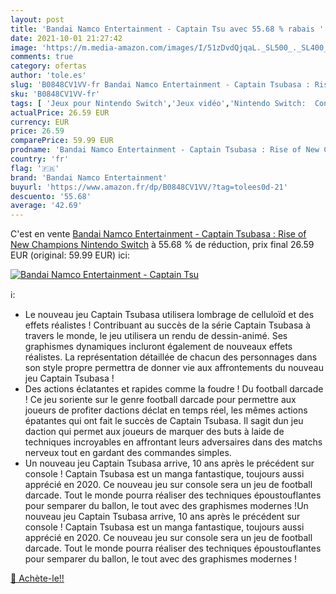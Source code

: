 ```yaml
---
layout: post
title: 'Bandai Namco Entertainment - Captain Tsu avec 55.68 % rabais '
date: 2021-10-01 21:27:42
image: 'https://m.media-amazon.com/images/I/51zDvdQjqaL._SL500_._SL400_.jpg'
comments: true
category: ofertas
author: 'tole.es'
slug: 'B0848CV1VV-fr Bandai Namco Entertainment - Captain Tsubasa : Rise of New...'
sku: 'B0848CV1VV-fr'
tags: [ 'Jeux pour Nintendo Switch','Jeux vidéo','Nintendo Switch:  Consoles, jeux et accessoires','bandai namco entertainment', ]
actualPrice: 26.59 EUR
currency: EUR
price: 26.59
comparePrice: 59.99 EUR
prodname: 'Bandai Namco Entertainment - Captain Tsubasa : Rise of New Champions Nintendo Switch'
country: 'fr'
flag: '🇫🇷'
brand: 'Bandai Namco Entertainment'
buyurl: 'https://www.amazon.fr/dp/B0848CV1VV/?tag=tolees0d-21'
descuento: '55.68'
average: '42.69'
---
```


C'est en vente [Bandai Namco Entertainment - Captain Tsubasa : Rise of New Champions Nintendo Switch](https://www.amazon.fr/dp/B0848CV1VV/?tag=tolees0d-21)  à  55.68 % de réduction, prix final  26.59 EUR (original: 59.99 EUR) ici:

[![Bandai Namco Entertainment - Captain Tsu](https://m.media-amazon.com/images/I/51zDvdQjqaL._SL500_._SL400_.jpg)](https://www.amazon.fr/dp/B0848CV1VV/?tag=tolees0d-21)

ℹ️:

- Le nouveau jeu Captain Tsubasa utilisera lombrage de celluloïd et des effets réalistes ! Contribuant au succès de la série Captain Tsubasa à travers le monde, le jeu utilisera un rendu de dessin-animé. Ses graphismes dynamiques incluront également de nouveaux effets réalistes. La représentation détaillée de chacun des personnages dans son style propre permettra de donner vie aux affrontements du nouveau jeu Captain Tsubasa !
- Des actions éclatantes et rapides comme la foudre ! Du football darcade ! Ce jeu soriente sur le genre football darcade pour permettre aux joueurs de profiter dactions déclat en temps réel, les mêmes actions épatantes qui ont fait le succès de Captain Tsubasa. Il sagit dun jeu daction qui permet aux joueurs de marquer des buts à laide de techniques incroyables en affrontant leurs adversaires dans des matchs nerveux tout en gardant des commandes simples.
- Un nouveau jeu Captain Tsubasa arrive, 10 ans après le précédent sur console ! Captain Tsubasa est un manga fantastique, toujours aussi apprécié en 2020. Ce nouveau jeu sur console sera un jeu de football darcade. Tout le monde pourra réaliser des techniques époustouflantes pour semparer du ballon, le tout avec des graphismes modernes !Un nouveau jeu Captain Tsubasa arrive, 10 ans après le précédent sur console ! Captain Tsubasa est un manga fantastique, toujours aussi apprécié en 2020. Ce nouveau jeu sur console sera un jeu de football darcade. Tout le monde pourra réaliser des techniques époustouflantes pour semparer du ballon, le tout avec des graphismes modernes !

[🛒 Achète-le!!](https://www.amazon.fr/dp/B0848CV1VV/?tag=tolees0d-21)

